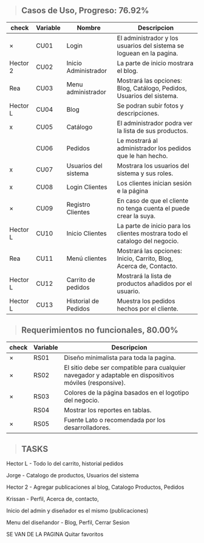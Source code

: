 > ## Casos de Uso, Progreso: 76.92%
|check|Variable|Nombre|Descripcion|
|-|-|-|-|
|×|CU01|Login|El administrador y los usuarios del sistema se loguean en la pagina.|
|Hector 2|CU02|Inicio Administrador|La parte de inicio mostrara el blog.|
|Rea|CU03|Menu administrador|Mostrará las opciones: Blog, Catálogo, Pedidos, Usuarios del sistema.|
|Hector L|CU04|Blog|Se podran subir fotos y descripciones.|
|x|CU05|Catálogo|El administrador podra ver la lista de sus productos.|
||CU06|Pedidos|Le mostrará al administrador los pedidos que le han hecho.|
|x|CU07|Usuarios del sistema|Mostrara los usuarios del sistema y sus roles.|
|x|CU08|Login Clientes|Los clientes inician sesión e la página|
|×|CU09|Registro Clientes|En caso de que el cliente no tenga cuenta el puede crear la suya.|
|Hector L|CU10|Inicio Clientes|La parte de inicio para los clientes mostrara todo el catalogo del negocio.|
|Rea|CU11|Menú clientes|Mostrará las opciones: Inicio, Carrito, Blog, Acerca de, Contacto.|
|Hector L|CU12|Carrito de pedidos|Mostrará la lista de productos añadidos por el usuario.|
|Hector L|CU13|Historial de Pedidos|Muestra los pedidos hechos por el cliente.|

> ## Requerimientos no funcionales, 80.00%
|check|Variable|Descripcion|
|-|-|-|
|×|RS01|Diseño minimalista para toda la pagina.|
|×|RS02|El sitio debe ser compatible para cualquier navegador y adaptable en dispositivos móviles (responsive).|
|×|RS03|Colores de la página basados en el logotipo del negocio.|
||RS04|Mostrar los reportes en tablas.|
|×|RS05|Fuente Lato o recomendada por los desarrolladores.|






> ## TASKS
Hector L - Todo lo del carrito, historial pedidos

Jorge - Catalogo de productos, Usuarios del sistema

Hector 2 - Agregar publicaciones al blog, Catalogo Productos, Pedidos

Krissan - Perfil, Acerca de, contacto,

Inicio del admin y diseñador es el mismo (publicaciones)

Menu del diseñandor - Blog, Perfil, Cerrar Sesion


SE VAN DE LA PAGINA
Quitar favoritos
